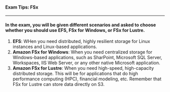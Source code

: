 #### Exam Tips: FSx

___

#### In the exam, you will be given different scenarios and asked to choose whether you should use EFS, FSx for Windows, or FSx for Lustre.

1. **EFS**: WHen you need distributed, highly resilient storage for Linux instances and Linux-based applications.
2. **Amazon FSx for Windows**: When you need centralized storage for Windows-based applications, such as SharPoint,
   Microsoft SQL Server, Workspaces, IIS Web Server, or any other native Microsoft application.
3. **Amazon FSx for Lustre**: When you need high-speed, high-capacity distributed storage. This will be for applications
   that do high performance computing (HPC), financial modeling, etc. Remember that FSx for Lustre can store data
   directly on S3.